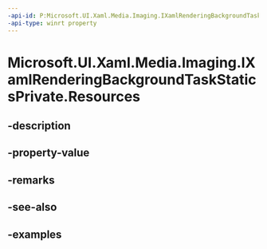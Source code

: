 ```yaml
---
-api-id: P:Microsoft.UI.Xaml.Media.Imaging.IXamlRenderingBackgroundTaskStaticsPrivate.Resources
-api-type: winrt property
---
```


# Microsoft.UI.Xaml.Media.Imaging.IXamlRenderingBackgroundTaskStaticsPrivate.Resources

<!--
public Microsoft.UI.Xaml.ResourceDictionary Resources { get; }
-->


## -description

## -property-value

## -remarks

## -see-also

## -examples


